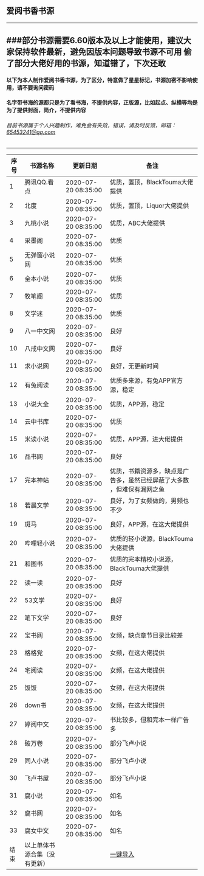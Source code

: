 ## 爱阅书香书源
------------
###部分书源需要6.60版本及以上才能使用，建议大家保持软件最新，避免因版本问题导致书源不可用
偷了部分大佬好用的书源，知道错了，下次还敢
------------
#### 以下为本人制作爱阅书香书源，为了区分，特意做了星星标记，书源加密不影响使用，请不要询问密码
#### 名字带书海的源都只是为了看书海，不提供内容，正版源，比如起点、纵横等均是为了提供封面，简介，不提供内容
###### 目前书源属于个人兴趣制作，难免会有失效，错误，请及时反馈，邮箱：65453241@qq.com
------------

|序号   | 书源名称  | 更新日期  | 备注  |
| ------------ | ------------ | ------------ | ------------ |
|  1 |腾讯QQ.看点   |2020-07-20 08:35:00   |优质，置顶，BlackTouma大佬提供|
|  2 |北度          |2020-07-20 08:35:00   |优质，置顶，Liquor大佬提供|
|  3 |九桃小说      |2020-07-20 08:35:00   |优质，ABC大佬提供|
|  4 |采墨阁        |2020-07-20 08:35:00   |优质|
|  5 |无弹窗小说网  |2020-07-20 08:35:00   |优质|
|  6 |全本小说      |2020-07-20 08:35:00   |优质|
|  7 |牧笔阁        |2020-07-20 08:35:00   |优质|
|  8 |文学迷        |2020-07-20 08:35:00   |优质|
|  9 |八一中文网    |2020-07-20 08:35:00   |良好|
| 10 |八戒中文网    |2020-07-20 08:35:00   |良好|
| 11 |求小说网      |2020-07-20 08:35:00   |良好，无更新时间|
| 12 |有兔阅读      |2020-07-20 08:35:00   |优质多来源，有兔APP官方源，稳定|
| 13 |小说大全      |2020-07-20 08:35:00   |优质，APP源，稳定|
| 14 |云中书库      |2020-07-20 08:35:00   |优质 |
| 15 |米读小说      |2020-07-20 08:35:00   |优质，APP源，进大佬提供|
| 16 |品书网        |2020-07-20 08:35:00   |良好|
| 17 |完本神站      |2020-07-20 08:35:00   |优质，书籍资源多，缺点是广告多，虽然已经屏蔽了大多数 ，但难保有漏网之鱼|
| 18 |若晨文学      |2020-07-20 08:35:00   |良好，为了女频做的，男频也不少|
| 19 |斑马          |2020-07-20 08:35:00   |良好，APP源，在这大佬提供|
| 20 |哔哩轻小说    |2020-07-20 08:35:00   |优质的轻小说源，BlackTouma大佬提供|
| 21 |和图书        |2020-07-20 08:35:00   |优质的完本精校小说源，BlackTouma大佬提供|
| 22 |读一读        |2020-07-20 08:35:00   |良好|
| 22 |53文学        |2020-07-20 08:35:00   |良好|
| 22 |笔下文学      |2020-07-20 08:35:00   |良好|
| 22 |宝书网        |2020-07-20 08:35:00   |女频，缺点章节目录比较差|
| 23 |格格党        |2020-07-20 08:35:00   |女频，在这大佬提供|
| 24 |宅阅读        |2020-07-20 08:35:00   |女频，在这大佬提供|
| 25 |饭饭          |2020-07-20 08:35:00   |女频，在这大佬提供|
| 26 |down书        |2020-07-20 08:35:00   |女频，在这大佬提供|
| 27 |婷阅中文      |2020-07-20 08:35:00   |书比较多，但和完本一样广告多|
| 28 |破万卷        |2020-07-20 08:35:00   |部分飞卢小说|
| 29 |同人小说      |2020-07-20 08:35:00   |部分飞卢小说|
| 30 |飞卢书屋      |2020-07-20 08:35:00   |部分飞卢小说|
| 31 |腐小说        |2020-07-20 08:35:00   |如名|
| 32 |腐书网        |2020-07-20 08:35:00   |如名|
| 33 |腐女中文      |2020-07-20 08:35:00   |如名|
| 结束 |以上单体书源合集（没有更新） |       |[一键导入](ifreetime://configs/https://gitee.com/shu_guang_a/love_reading_books) |
